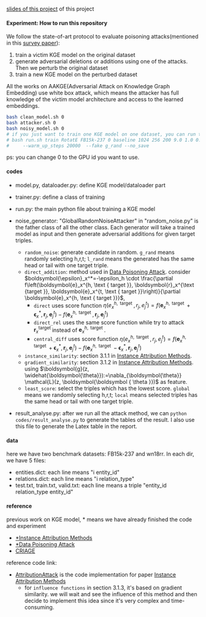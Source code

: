 [slides of this project](https://docs.google.com/presentation/d/1d2ZpMLqegKAl38LpqCNYHOwZKrT2CqpEfIb9Q5LtMVk/edit#slide=id.gf1a30cd743_2_69) of this project

#### Experiment: How to run this repository

We follow the state-of-art protocol to evaluate poisoning attacks(mentioned in this [survey paper](https://www.semanticscholar.org/paper/Adversarial-Attacks-and-Defenses-in-Images%2C-Graphs-Xu-Ma/6ad5f1d88534715051c6aba7436d60bdf65337e8)):
1. train a victim KGE model on the original dataset
2. generate adversarial deletions or additions using one of the attacks. Then we perturb the original dataset
3. train a new KGE model on the perturbed dataset

All the works on AAKGE(Adversarial Attack on Knowledge Graph Embedding) use white box attack, which means the attacker has full knowledge of the victim model architecture and access to the learned embeddings.

```bash
bash clean_model.sh 0 
bash attacker.sh 0	
bash noisy_model.sh 0
# if you just want to train one KGE model on one dataset, you can run the following command
# bash run.sh train RotatE FB15k-237 0 baseline 1024 256 200 9.0 1.0 0.0005 50000 16 -de \
#     --warm_up_steps 20000  --fake g_rand --no_save
```

ps: you can change 0 to the GPU id you want to use.

#### codes

- model.py, dataloader.py: define KGE model/dataloader part
- trainer.py: define a class of training
- run.py: the main python file about training a KGE model

- noise_generator: "GlobalRandomNoiseAttacker" in "random_noise.py" is the father class of all the other class. Each generator will take a trained model as input and then generate adversarial additions for given target triples.
    - `random_noise`: generate candidate in random. `g_rand` means randomly selecting h,r,t; `l_rand` means the generated has the same head or tail with one target triple.
    - `direct_addition`: method used in [Data Poisoning Attack](https://cse.buffalo.edu/~lusu/papers/IJCAI2019Hengtong.pdf). consider $boldsymbol{\epsilon}_x^*=-\epsilon_h \cdot \frac{\partial f\left(\boldsymbol{e}_x^{h, \text { target }}, \boldsymbol{r}_x^{\text {target }}, \boldsymbol{e}_x^{t, \text { target }}\right)}{\partial \boldsymbol{e}_x^{h, \text { target }}}$, 
        - `direct` uses score function $\eta\left(e_x^{h, \text { target }}, r_j, e_j^t\right)=  f\left(\boldsymbol{e}_x^{h, \text { target }}+\boldsymbol{\epsilon}_x^*, \boldsymbol{r}_j, \boldsymbol{e}_j^t\right) - f\left(\boldsymbol{e}_x^{h, \text { target }}, \boldsymbol{r}_j, \boldsymbol{e}_j^t\right)$
        - `direct_rel` uses the same score function while try to attack $\boldsymbol{r}_x^{\text {target }}$ instead of $\boldsymbol{e}_x^{h, \text { target }}$.
        - `central_diff`  uses score function $\eta\left(e_x^{h, \text { target }}, r_j, e_j^t\right)=  f\left(\boldsymbol{e}_x^{h, \text { target }}+\boldsymbol{\epsilon}_x^*, \boldsymbol{r}_j, \boldsymbol{e}_j^t\right) - f\left(\boldsymbol{e}_x^{h, \text { target }}-\boldsymbol{\epsilon}_x^*, \boldsymbol{r}_j, \boldsymbol{e}_j^t\right)$
    - `instance_similarity`: section 3.1.1 in [Instance Attribution Methods](https://aclanthology.org/2021.emnlp-main.648.pdf). 
    - `gradient_similarity`: section 3.1.2 in [Instance Attribution Methods](https://aclanthology.org/2021.emnlp-main.648.pdf). using $\boldsymbol{g}(z, \widehat{\boldsymbol{\theta}}):=\nabla_{\boldsymbol{\theta}} \mathcal{L}(z, \boldsymbol{\boldsymbol { \theta }})$ as feature.
    - `least_score`: select the triples which has the lowest score. `global` means we randomly selecting h,r,t; `local` means selected triples has the same head or tail with one target triple.


- result_analyse.py: after we run all the attack method, we can `python codes/result_analyse.py` to generate the tables of the result. I also use this file to generate the Latex table in the report.


#### data
here we have two benchmark datasets: FB15k-237 and wn18rr.
In each dir, we have 5 files:
- entities.dict: each line means "i entity_id"
- relations.dict: each line means "i relation_type"
- test.txt, train.txt, valid.txt: each line means a triple "entity_id relation_type entity_id"

#### reference

previous work on KGE model, * means we have already finished the code and experiment
- [\*Instance Attribution Methods](https://aclanthology.org/2021.emnlp-main.648.pdf)
- [\*Data Poisoning Attack](https://cse.buffalo.edu/~lusu/papers/IJCAI2019Hengtong.pdf)
- [CRIAGE](https://arxiv.org/pdf/1905.00563.pdf)

reference code link:
- [AttributionAttack](https://github.com/PeruBhardwaj/AttributionAttack) is the code implementation for paper [Instance Attribution Methods](https://aclanthology.org/2021.emnlp-main.648.pdf)
    - for `influence functions` in section 3.1.3, it's based on gradient similarity. we will wait and see the influence of this method and then decide to implement this idea since it's very complex and time-consuming.
